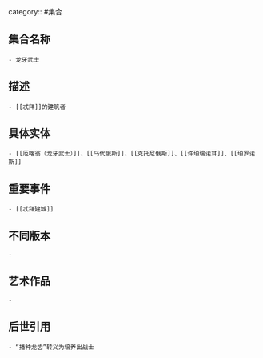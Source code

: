 category:: #集合
## 集合名称
	- 龙牙武士
## 描述
	- [[忒拜]]的建筑者
## 具体实体
	- [[厄喀翁（龙牙武士）]]、[[乌代俄斯]]、[[克托尼俄斯]]、[[许珀瑞诺耳]]、[[珀罗诺斯]]
## 重要事件
	- [[忒拜建城]]
## 不同版本
	-
## 艺术作品
	-
## 后世引用
	- “播种龙齿”转义为培养出战士
